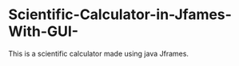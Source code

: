 # Scientific-Calculator-in-Jfames-With-GUI-
This is a scientific calculator made using java Jframes.
